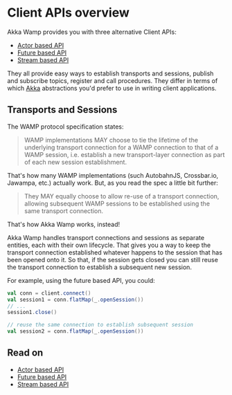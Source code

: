 # Client APIs overview
Akka Wamp provides you with three alternative Client APIs:

* [Actor based API](../client/actor/overview)
* [Future based API](../client/future/overview)
* [Stream based API](../client/stream)

They all provide easy ways to establish transports and sessions, publish and subscribe topics, register and call procedures. They differ in terms of which [Akka](http://doc.akka.io/docs/akka/current/intro/what-is-akka.html) abstractions you'd prefer to use in writing client applications.
 


## Transports and Sessions
The WAMP protocol specification states:

> WAMP implementations MAY choose to tie the lifetime of the underlying transport connection for a WAMP connection to that of a WAMP session, i.e. establish a new transport-layer connection as part of each new session establishment.
     
That's how many WAMP implementations (such AutobahnJS, Crossbar.io, Jawampa, etc.) actually work. But, as you read the spec a little bit further:

>They MAY equally choose to allow re-use of a transport connection, allowing subsequent WAMP sessions to be established using the same transport connection.
      
That's how Akka Wamp works, instead! 

Akka Wamp handles transport connections and sessions as separate entities, each with their own lifecycle. That gives you a way to keep the transport connection established whatever happens to the session that has been opened onto it. So that, if the session gets closed you can still reuse the transport connection to establish a subsequent new session.

For example, using the future based API, you could:

```scala
val conn = client.connect()
val session1 = conn.flatMap(_.openSession())
// ... 
session1.close()

// reuse the same connection to establish subsequent session
val session2 = conn.flatMap(_.openSession())
```


## Read on

* [Actor based API](../client/actor/overview)
* [Future based API](../client/future/overview)
* [Stream based API](../client/stream)